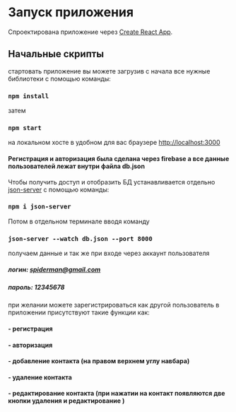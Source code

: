 # Запуск приложения

Спроектирована приложение через [Create React App](https://github.com/facebook/create-react-app).

## Начальные скрипты

стартовать приложение вы можете загрузив с начала все нужные библиотеки с помощью команды:

### `npm install`

затем

### `npm start`

на локальном хосте в удобном для вас браузере [http://localhost:3000](http://localhost:3000)

#### Регистрация и авторизация была сделана через firebase а все данные пользователей лежат внутри файла db.json

Чтобы получить доступ и отобразить БД устанавливается отдельно [json-server](https://www.npmjs.com/package/json-server) с помощью команды:

### `npm i json-server`

Потом в отдельном терминале вводя команду

### `json-server --watch db.json --port 8000`

получаем данные и так же при входе через аккаунт пользователя

##### логин: spiderman@gmail.com

##### пароль: 12345678

при желании можете зарегистрироваться как другой пользователь
в приложении присутствуют такие функции как:

#### - регистрация

#### - авторизация

#### - добавление контакта (на правом верхнем углу навбара)

#### - удаление контакта

#### - редактирование контакта (при нажатии на контакт появляются две кнопки удаления и редактирование )
